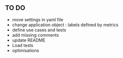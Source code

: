 ## TO DO
* move settings in yaml file
* change application object : labels defined by metrics  
* define use cases and tests
* add missing comments
* update README
* Load tests
* optimisations
